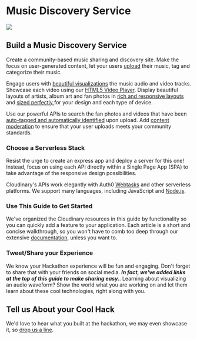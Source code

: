 # Music Discovery Service

![](http://res.cloudinary.com/de-demo/image/upload/c_scale,w_400/v1507657525/hackathon-guide-music-discovery-service.jpg)

## Build a Music Discovery Service

Create a community-based music sharing and discovery site. Make the focus on user-generated content, let your users [upload](../media-management-apis/uploading-media/social-and-cloud-sources.md) their music, tag and categorize their music.

Engage users with [beautiful visualizations](../media-management-apis/visualization/audio-to-waveform-images.md) the music audio and video tracks. Showcase each video using our [HTML5 Video Player](../media-management-apis/audio-and-video/html5-video-player.md). Display beautiful layouts of artists, album art and fan photos in [rich and responsive layouts](../media-management-apis/web-performance/image-optimization-i.md) and [sized perfectly ](../media-management-apis/web-performance/image-optimization-ii.md)for your design and each type of device.

Use our powerful APIs to search the fan photos and videos that have been[ auto-tagged and automatically identified](../media-management-apis/ai-tagging-and-recognition/categorizing-images.md) upon upload. Add [content moderation](../media-management-apis/ai-tagging-and-recognition/content-moderation.md) to ensure that your user uploads meets your community standards.

### Choose a Serverless Stack

Resist the urge to create an express app and deploy a server for this one! Instead, focus on using each API directly within a Single Page App \(SPA\) to take advantage of the responsive design possibilities.

Cloudinary's APIs work elegantly with Auth0 [Webtasks](https://webtask.io) and other serverless platforms. We support many languages, including JavaScript and [Node.js](https://cloudinary.com/documentation/node_integration).

### Use This Guide to Get Started

We've organized the Cloudinary resources in this guide by functionality so you can quickly add a feature to your application. Each article is a short and concise walkthrough, so you won't have to comb too deep through our extensive [documentation](https://cloudinary.com/documentation), unless you want to.

### Tweet/Share your Experience

We know your Hackathon experience will be fun and engaging. Don't forget to share that with your friends on social media. _**In fact, we've added links at the top of this guide to make sharing easy.**_. Learning about visualizing an audio waveform? Show the world what you are working on and let them learn about these cool technologies, right along with you.

## Tell us About your Cool Hack

We'd love to hear what you built at the hackathon, we may even showcase it, so [drop us a line](mailto:Dan.Gilmore@cloudinary.com).

